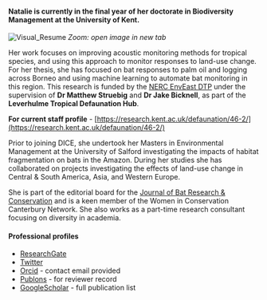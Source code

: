 #### Natalie is currently in the final year of her doctorate in Biodiversity Management at the University of Kent. ####

![Visual_Resume](https://user-images.githubusercontent.com/43967474/143039589-15b9a7d1-6cd0-4e09-a5a6-9793944e124a.png)
_Zoom: open image in new tab_

Her work focuses on improving acoustic monitoring methods for tropical species, and using this approach to monitor responses to land-use change. For her thesis, she has focused on bat responses to palm oil and logging across Borneo and using machine learning to automate bat monitoring in this region. This research is funded by the [NERC EnvEast DTP](https://www.ukri.org/councils/nerc/career-and-skills-development/nerc-studentships/responsive-training/nerc-doctoral-training-partnerships-dtp/doctoral-training-partnerships-1/) under the supervision of **Dr Matthew Struebig** and **Dr Jake Bicknell**, as part of the **Leverhulme Tropical Defaunation Hub**. 

**For current staff profile** - [https://research.kent.ac.uk/defaunation/46-2/](https://research.kent.ac.uk/defaunation/46-2/)

Prior to joining DICE, she undertook her Masters in Environmental Management at the University of Salford investigating the impacts of habitat fragmentation on bats in the Amazon. During her studies she has collaborated on projects investigating the effects of land-use change in Central & South America, Asia, and Western Europe. 


She is part of the editorial board for the [Journal of Bat Research & Conservation](https://secemu.org/en/journal-of-bat-research-and-conservation/overview/#:~:text=The%20Journal%20of%20Bat%20Research,possible%20perspectives%20and%20author%20interests.) and is a keen member of the Women in Conservation Canterbury Network. She also works as a part-time research consultant focusing on diversity in academia. 

#### Professional profiles ####

- [ResearchGate](https://www.researchgate.net/profile/Natalie-Yoh) 
- [Twitter](https://twitter.com/TallyYoh)
- [Orcid](https://orcid.org/0000-0002-6171-3800) - contact email provided
- [Publons](https://publons.com/researcher/3336784/natalie-yoh/) - for reviewer record
- [GoogleScholar](https://scholar.google.co.uk/citations?user=OzMYYZkAAAAJ&hl=en) - full publication list
